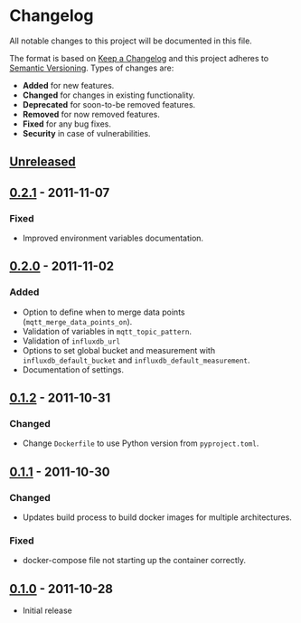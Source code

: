 # Changelog
All notable changes to this project will be documented in this file.

The format is based on [Keep a Changelog](http://keepachangelog.com/en/1.0.0/)
and this project adheres to [Semantic Versioning](http://semver.org/spec/v2.0.0.html).
Types of changes are:

- **Added** for new features.
- **Changed** for changes in existing functionality.
- **Deprecated** for soon-to-be removed features.
- **Removed** for now removed features.
- **Fixed** for any bug fixes.
- **Security** in case of vulnerabilities.

## [Unreleased]

## [0.2.1] - 2011-11-07

### Fixed

- Improved environment variables documentation.

## [0.2.0] - 2011-11-02

### Added

- Option to define when to merge data points (`mqtt_merge_data_points_on`).
- Validation of variables in `mqtt_topic_pattern`.
- Validation of `influxdb_url`
- Options to set global bucket and measurement with `influxdb_default_bucket` and `influxdb_default_measurement`.
- Documentation of settings.

## [0.1.2] - 2011-10-31

### Changed

- Change `Dockerfile` to use Python version from `pyproject.toml`.

## [0.1.1] - 2011-10-30

### Changed

- Updates build process to build docker images for multiple architectures.

### Fixed
- docker-compose file not starting up the container correctly.

## [0.1.0] - 2011-10-28

- Initial release

[Unreleased]: https://github.com/radeklat/mqtt_influxdb_gateway/compare/0.2.1...HEAD
[0.2.1]: https://github.com/radeklat/mqtt_influxdb_gateway/compare/0.2.0...0.2.1
[0.2.0]: https://github.com/radeklat/mqtt_influxdb_gateway/compare/0.1.2...0.2.0
[0.1.2]: https://github.com/radeklat/mqtt_influxdb_gateway/compare/0.1.1...0.1.2
[0.1.1]: https://github.com/radeklat/mqtt_influxdb_gateway/compare/0.1.0...0.1.1
[0.1.0]: https://github.com/radeklat/mqtt_influxdb_gateway/compare/initial...0.1.0
